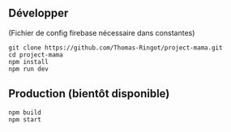 ## Développer

(Fichier de config firebase nécessaire dans constantes)

```
git clone https://github.com/Thomas-Ringot/project-mama.git
cd project-mama
npm install
npm run dev
```

## Production (bientôt disponible)

```
npm build
npm start
```
